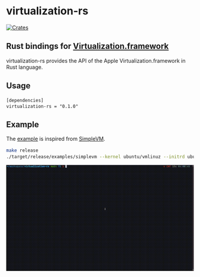# virtualization-rs

[![Crates](https://img.shields.io/crates/v/virtualization-rs.svg)](https://crates.io/crates/virtualization-rs)

## Rust bindings for [Virtualization.framework](https://developer.apple.com/documentation/virtualization?language=objc)

virtualization-rs provides the API of the Apple Virtualization.framework in Rust language.

## Usage

```
[dependencies]
virtualization-rs = "0.1.0"
```

## Example

The [example](https://github.com/suzusuzu/virtualization-rs/blob/main/examples/simplevm.rs) is inspired from [SimpleVM](https://github.com/KhaosT/SimpleVM).

```sh
make release
./target/release/examples/simplevm --kernel ubuntu/vmlinuz --initrd ubuntu/initrd --disk ubuntu/ubuntu.iso
```

![simplevm](./img/simplevm.gif)